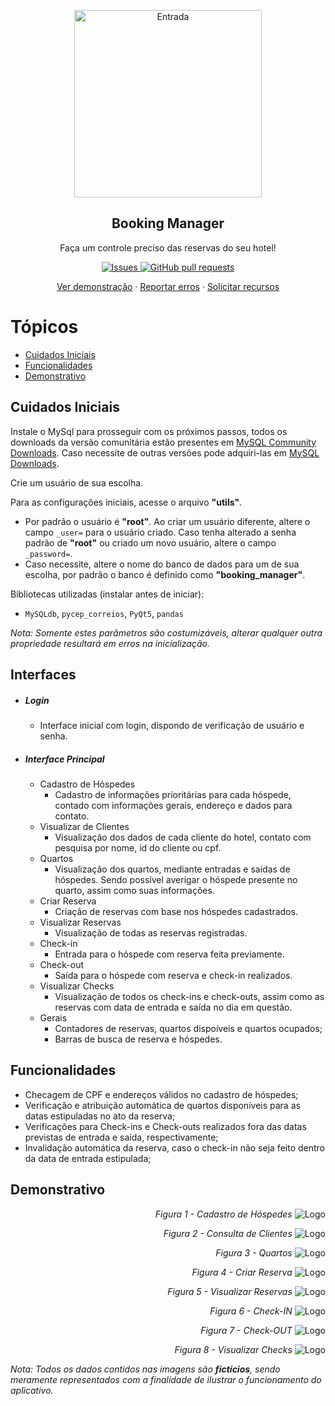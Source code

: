 <p align="center">
 <img width="300px" src="https://res.cloudinary.com/sigbel/image/upload/v1663174185/projects/booking_simulator/Entrada_.png" align="center" alt="Entrada" />
 <h2 align="center">Booking Manager</h2>
 <p align="center">Faça um controle preciso das reservas do seu hotel!</p>
</p>
  <p align="center">
    <a href="https://github.com/Sigbel/Booking_Manager/issues">
      <img alt="Issues" src="https://img.shields.io/github/issues/sigbel/Booking_Manager?color=0088ff" />
    </a>
    <a href="https://github.com/anuraghazra/github-readme-stats/pulls">
      <img alt="GitHub pull requests" src="https://img.shields.io/github/issues-pr/sigbel/Booking_Manager?color=0088ff" />
    </a>

  </p>
  <p align="center">
    <a href="#demonstração">Ver demonstração</a>
    ·
    <a href="https://github.com/sigbel/Booking_Manager/issues/new/choose">Reportar erros</a>
    ·
    <a href="https://github.com/sigbel/Booking_Manager/issues/new/choose">Solicitar recursos</a>
  </p>


# Tópicos

- [Cuidados Iniciais](#cuidados-iniciais)
- [Funcionalidades](#funcionalidades)
- [Demonstrativo](#demonstrativo)

## Cuidados Iniciais

Instale o MySql para prosseguir com os próximos passos, todos os downloads da versão comunitária estão presentes em [MySQL Community Downloads](https://dev.mysql.com/downloads/). Caso necessite de outras versões pode adquiri-las em [MySQL Downloads](https://www.mysql.com/downloads/).

Crie um usuário de sua escolha.

Para as configurações iniciais, acesse o arquivo **"utils"**.

- Por padrão o usuário é **"root"**. Ao criar um usuário diferente, altere o campo `_user=` para o usuário criado. Caso tenha alterado a senha padrão de **"root"** ou criado um novo usuário, altere o campo `_password=`.
- Caso necessite, altere o nome do banco de dados para um de sua escolha, por padrão o banco é definido como **"booking_manager"**.

Bibliotecas utilizadas (instalar antes de iniciar):
- `MySQLdb`, `pycep_correios`, `PyQt5`, `pandas`

_Nota: Somente estes parâmetros são costumizáveis, alterar qualquer outra propriedade resultará em erros na inicialização._

## Interfaces
- ##### Login
  - Interface inicial com login, dispondo de verificação de usuário e senha.

- ##### Interface Principal
  - Cadastro de Hóspedes
    - Cadastro de informações prioritárias para cada hóspede, contado com informações gerais, endereço e dados para contato.
  - Visualizar de Clientes
    - Visualização dos dados de cada cliente do hotel, contato com pesquisa por nome, id do cliente ou cpf.
  - Quartos
    - Visualização dos quartos, mediante entradas e saídas de hóspedes. Sendo possível averigar o hóspede presente no quarto, assim como suas informações.
  - Criar Reserva
    - Criação de reservas com base nos hóspedes cadastrados.
  - Visualizar Reservas
    - Visualização de todas as reservas registradas.
  - Check-in 
    - Entrada para o hóspede com reserva feita previamente.
  - Check-out
    - Saída para o hóspede com reserva e check-in realizados.
  - Visualizar Checks
    - Visualização de todos os check-ins e check-outs, assim como as reservas com data de entrada e saída no dia em questão.
  - Gerais
    - Contadores de reservas, quartos dispoíveis e quartos ocupados;
    - Barras de busca de reserva e hóspedes.

## Funcionalidades

- Checagem de CPF e endereços válidos no cadastro de hóspedes;
- Verificação e atribuição automática de quartos disponíveis para as datas estipuladas no ato da reserva;
- Verificações para Check-ins e Check-outs realizados fora das datas previstas de entrada e saída, respectivamente;
- Invalidação automática da reserva, caso o check-in não seja feito dentro da data de entrada estipulada;

## Demonstrativo



<p align="right">
  <em> Figura 1 - Cadastro de Hóspedes </em>
  <img src="https://res.cloudinary.com/sigbel/image/upload/v1663195040/projects/booking_simulator/cadastro_h_i8ckvf.png" alt="Logo" title="Logo title">
</p>
<p align="right">
  <em> Figura 2 - Consulta de Clientes </em>
  <img src="https://res.cloudinary.com/sigbel/image/upload/v1663195041/projects/booking_simulator/consulta_clientes_ipvx7e.png" alt="Logo" title="Logo title">
</p>
<p align="right">
  <em> Figura 3 - Quartos </em>
  <img src="https://res.cloudinary.com/sigbel/image/upload/v1663195041/projects/booking_simulator/quartos_p956zo.png" alt="Logo" title="Logo title">
</p>
<p align="right">
  <em> Figura 4 - Criar Reserva </em>
  <img src="https://res.cloudinary.com/sigbel/image/upload/v1663195041/projects/booking_simulator/c_reserva_u7g5ir.png" alt="Logo" title="Logo title">
</p>
<p align="right">
  <em> Figura 5 - Visualizar Reservas </em>
  <img src="https://res.cloudinary.com/sigbel/image/upload/v1663195041/projects/booking_simulator/visu_reserva_htc2ub.png" alt="Logo" title="Logo title">
</p>
<p align="right">
  <em> Figura 6 - Check-IN </em>
  <img src="https://res.cloudinary.com/sigbel/image/upload/v1663195041/projects/booking_simulator/check_in_tpegqs.png" alt="Logo" title="Logo title">
</p>
<p align="right">
  <em> Figura 7 - Check-OUT </em>
  <img src="https://res.cloudinary.com/sigbel/image/upload/v1663195040/projects/booking_simulator/check_out_gxbnx3.png" alt="Logo" title="Logo title">
</p>
<p align="right">
  <em> Figura 8 - Visualizar Checks </em>
  <img src="https://res.cloudinary.com/sigbel/image/upload/v1663195041/projects/booking_simulator/visu_checks_v6ayly.png" alt="Logo" title="Logo title">
</p>

_Nota: Todos os dados contidos nas imagens são **fictícios**, sendo meramente representados com a finalidade de ilustrar o funcionamento do aplicativo._


